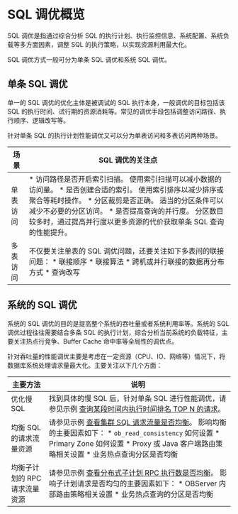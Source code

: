 SQL 调优概览 
=============================

SQL 调优是指通过综合分析 SQL 的执行计划、执行监控信息、系统配置、系统负载等多方面因素，调整 SQL 的执行策略，以实现资源利用最大化。

SQL 调优方式一般可分为单条 SQL 调优和系统 SQL 调优。

单条 SQL 调优 
------------------------------

单一的 SQL 调优的优化主体是被调试的 SQL 执行本身，一般调优的目标包括该 SQL 的执行时间、试行期的资源消耗等。常见的调优手段包括调整访问路径、执行顺序、逻辑改写等。

针对单条 SQL 的执行计划性能调优又可以分为单表访问和多表访问两种场景。


| **场景** |                                                                                                                                                                                      **SQL 调优的关注点**                                                                                                                                                                                       |
|--------|-------------------------------------------------------------------------------------------------------------------------------------------------------------------------------------------------------------------------------------------------------------------------------------------------------------------------------------------------------------------------------------------|
| 单表访问   | * 访问路径是否开启索引扫描。 使用索引扫描可以减小数据的访问量。   * 是否创建合适的索引。 使用索引排序以减少排序或聚合等耗时操作。   * 分区裁剪是否正确。 适当的分区条件可以减少不必要的分区访问。   * 是否提高查询的并行度。 分区数目较多时，通过提高并行度以更多资源的代价获取单条 SQL 查询的性能提升。    |
| 多表访问   | 不仅要关注单表的 SQL 调优问题，还要关注如下多表间的联接问题： * 联接顺序   * 联接算法   * 跨机或并行联接的数据再分布方式   * 查询改写                                                                                                                                       |



系统的 SQL 调优 
-------------------------------

系统的 SQL 调优的目的是提高整个系统的吞吐量或者系统利用率等。系统的 SQL 调优过程往往需要结合多条 SQL 的执行计划，综合分析当前系统的负载特征，主要关注热点行竞争、Buffer Cache 命中率等全局性的调优点。

针对吞吐量的性能调优主要是考虑在一定资源（CPU、IO、网络等）情况下，将数据库系统处理请求量最大化。主要关注以下几个方面：


|     **主要方法**      |                                                                                                                                                                                    **说明**                                                                                                                                                                                     |
|-------------------|-------------------------------------------------------------------------------------------------------------------------------------------------------------------------------------------------------------------------------------------------------------------------------------------------------------------------------------------------------------------------------|
| 优化慢 SQL           | 找到具体的慢 SQL 后，针对单条 SQL 进行性能调优，请参见示例 [查询某段时间内执行时间排名 TOP N 的请求](/zh-CN/12.sql-tuning-guide/4.sql-tuning/3.monitor-the-sql-execution-performance/4.examples-of-sql-performance-analysis/8.find-the-top-n-queries-with-the-longest-execution-time-within-a-specified-period.md)。                                                                                                                                                                                                                                                                    |
| 均衡 SQL 的请求流量资源    | 请参见示例 [查看集群 SQL 请求流量是否均衡](/zh-CN/12.sql-tuning-guide/4.sql-tuning/3.monitor-the-sql-execution-performance/4.examples-of-sql-performance-analysis/6.check-whether-sql-queries-are-balanced-across-servers-in-a-cluster.md)。 影响均衡的主要因素如下： * `ob_read_consistency` 如何设置   * Primary Zone 如何设置   * Proxy 或 Java 客户端路由策略相关设置   * 业务热点查询分区是否均衡    |
| 均衡子计划的 RPC 请求流量资源 | 请参见示例 [查看分布式子计划 RPC 执行数是否均衡](/zh-CN/12.sql-tuning-guide/4.sql-tuning/3.monitor-the-sql-execution-performance/4.examples-of-sql-performance-analysis/12.check-whether-the-rpc-execution-count-of-a-distributed-subplan-is-balanced-across-servers-in-a-cluster.md)。 影响子计划请求是否均匀的主要因素如下： * OBServer 内部路由策略相关设置   * 业务热点查询的分区是否均衡                                                                                                                     |


